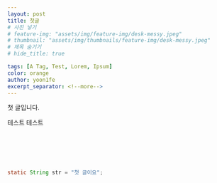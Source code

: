 ```yaml
---
layout: post
title: 첫글
# 사진 넣기
# feature-img: "assets/img/feature-img/desk-messy.jpeg"
# thumbnail: "assets/img/thumbnails/feature-img/desk-messy.jpeg"
# 제목 숨기기
# hide_title: true

tags: [A Tag, Test, Lorem, Ipsum]
color: orange
author: yoon1fe
excerpt_separator: <!--more-->
---
```


첫 글입니다.

테스트 테스트

<br><br><br><br>

```java
static String str = "첫 글이요";
```

